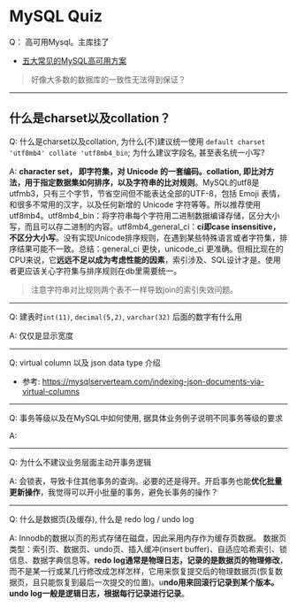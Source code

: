 # MySQL Quiz

Q： 高可用Mysql。主库挂了

- [五大常见的MySQL高可用方案](https://zhuanlan.zhihu.com/p/25960208)

> 好像大多数的数据库的一致性无法得到保证？

---
## 什么是charset以及collation？

Q: 什么是charset以及collation, 为什么(不)建议统一使用 `default charset 'utf8mb4' collate 'utf8mb4_bin`; 为什么建议字段名, 甚至表名统一小写?

A: **character set， 即字符集，对 Unicode 的一套编码。collation, 即比对方法，用于指定数据集如何排序，以及字符串的比对规则**。MySQL的utf8是utfmb3，只有三个字节，节省空间但不能表达全部的UTF-8，包括 Emoji 表情，和很多不常用的汉字，以及任何新增的 Unicode 字符等等。所以推荐使用utf8mb4。utf8mb4_bin：将字符串每个字符用二进制数据编译存储，区分大小写，而且可以存二进制的内容。utf8mb4_general_ci：**ci即case insensitive，不区分大小写**。没有实现Unicode排序规则，在遇到某些特殊语言或者字符集，排序结果可能不一致。总结：general_ci 更快，unicode_ci 更准确。但相比现在的CPU来说，它**远远不足以成为考虑性能的因素**，索引涉及、SQL设计才是。使用者更应该关心字符集与排序规则在db里需要统一。

> 注意字符串对比规则两个表不一样导致join的索引失效问题。

---
Q: 建表时`int(11)`, `decimal(5,2)`, `varchar(32)` 后面的数字有什么用

A: 仅仅是显示宽度

---
Q: virtual column 以及 json data type 介绍

- 参考: https://mysqlserverteam.com/indexing-json-documents-via-virtual-columns

---
Q: 事务等级以及在MySQL中如何使用, 据具体业务例子说明不同事务等级的要求

A:

---
Q: 为什么不建议业务层面主动开事务逻辑

A: 会锁表，导致卡住其他事务的查询。必要的还是得开。开启事务也能**优化批量更新操作**，我觉得可以开小批量的事务，避免长事务的操作？

---
Q: 什么是数据页(及缓存), 什么是 redo log / undo log

A: Innodb的数据以页的形式存储在磁盘，因此采用内存作为缓存页数据。
数据页类型：索引页、数据页、undo页、插入缓冲(insert buffer)、自适应哈希索引、锁信息、数据字典信息等。**redo log通常是物理日志，记录的是数据页的物理修改**，而不是某一行或某几行修改成怎样怎样，它用来恢复提交后的物理数据页(恢复数据页，且只能恢复到最后一次提交的位置)。u**ndo用来回滚行记录到某个版本。undo log一般是逻辑日志，根据每行记录进行记录**。
